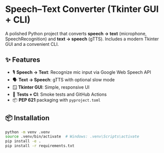 # Speech–Text Converter (Tkinter GUI + CLI)

A polished Python project that converts **speech → text** (microphone, SpeechRecognition) and **text → speech** (gTTS). Includes a modern Tkinter GUI and a convenient CLI.

## ✨ Features
- 🎙️ **Speech → Text**: Recognize mic input via Google Web Speech API  
- 🗣️ **Text → Speech**: gTTS with optional slow mode  
- 🪟 **Tkinter GUI**: Simple, responsive UI  
- 🧪 **Tests + CI**: Smoke tests and GitHub Actions  
- 📦 **PEP 621** packaging with `pyproject.toml`

## 📦 Installation
```bash
python -m venv .venv
source .venv/bin/activate  # Windows: .venv\Scripts\activate
pip install -e .
pip install -r requirements.txt
